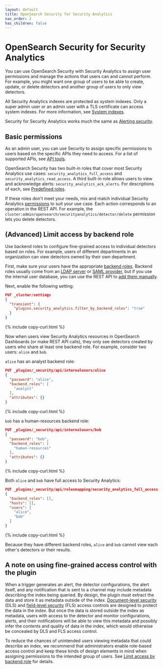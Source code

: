 ```yaml
---
layout: default
title: OpenSearch Security for Security Analytics
nav_order: 2
has_children: false
---
```


# OpenSearch Security for Security Analytics

You can use OpenSearch Security with Security Analytics to assign user permissions and manage the actions that users can and cannot perform. For example, you might want one group of users to be able to create, update, or delete detectors and another group of users to only view detectors.

All Security Analytics indexes are protected as system indexes. Only a super admin user or an admin user with a TLS certificate can access system indexes. For more information, see [System indexes]({{site.url}}{{site.baseurl}}/security/configuration/system-indices/).


Security for Security Analytics works much the same as [Alerting security]({{site.url}}{{site.baseurl}}/monitoring-plugins/alerting/security/).

## Basic permissions

As an admin user, you can use Security to assign specific permissions to users based on the specific APIs they need to access. For a list of supported APIs, see [API tools]({{site.url}}{{site.baseurl}}/security-analytics/api-tools/index/).

OpenSearch Security has two built-in roles that cover most Security Analytics use cases: `security_analytics_full_access` and `security_analytics_read_access`. A third built-in role allows users to view and acknowledge alerts: `security_analytics_ack_alerts`. For descriptions of each, see [Predefined roles]({{site.url}}{{site.baseurl}}/security/access-control/users-roles#predefined-roles).

If these roles don't meet your needs, mix and match individual Security Analytics [permissions]({{site.url}}{{site.baseurl}}/security/access-control/permissions/#security-analytics-permissions) to suit your use case. Each action corresponds to an operation in the REST API. For example, the `cluster:admin/opensearch/securityanalytics/detector/delete` permission lets you delete detectors.

## (Advanced) Limit access by backend role

Use backend roles to configure fine-grained access to individual detectors based on roles. For example, users of different departments in an organization can view detectors owned by their own department.

First, make sure your users have the appropriate [backend roles]({{site.url}}{{site.baseurl}}/security/access-control/index/). Backend roles usually come from an [LDAP server]({{site.url}}{{site.baseurl}}/security/configuration/ldap/) or [SAML provider]({{site.url}}{{site.baseurl}}/security/configuration/saml/), but if you use the internal user database, you can use the REST API to [add them manually]({{site.url}}{{site.baseurl}}/security/access-control/api#create-user).

Next, enable the following setting:

```json
PUT _cluster/settings
{
  "transient": {
    "plugins.security_analytics.filter_by_backend_roles": "true"
  }
}
```
{% include copy-curl.html %}

Now when users view Security Analytics resources in OpenSearch Dashboards (or make REST API calls), they only see detectors created by users who share at least one backend role.
For example, consider two users: `alice` and `bob`.

`alice` has an analyst backend role:

```json
PUT _plugins/_security/api/internalusers/alice
{
  "password": "alice",
  "backend_roles": [
    "analyst"
  ],
  "attributes": {}
}
```
{% include copy-curl.html %}

`bob` has a human-resources backend role:

```json
PUT _plugins/_security/api/internalusers/bob
{
  "password": "bob",
  "backend_roles": [
    "human-resources"
  ],
  "attributes": {}
}
```
{% include copy-curl.html %}

Both `alice` and `bob` have full access to Security Analytics:

```json
PUT _plugins/_security/api/rolesmapping/security_analytics_full_access
{
  "backend_roles": [],
  "hosts": [],
  "users": [
    "alice",
    "bob"
  ]
}
```
{% include copy-curl.html %}

Because they have different backend roles, `alice` and `bob` cannot view each other's detectors or their results.

## A note on using fine-grained access control with the plugin

When a trigger generates an alert, the detector configurations, the alert itself, and any notification that is sent to a channel may include metadata describing the index being queried. By design, the plugin must extract the data and store it as metadata outside of the index. [Document-level security]({{site.url}}{{site.baseurl}}/security/access-control/document-level-security) (DLS) and [field-level security]({{site.url}}{{site.baseurl}}/security/access-control/field-level-security) (FLS) access controls are designed to protect the data in the index. But once the data is stored outside the index as metadata, users with access to the detector and monitor configurations, alerts, and their notifications will be able to view this metadata and possibly infer the contents and quality of data in the index, which would otherwise be concealed by DLS and FLS access control.

To reduce the chances of unintended users viewing metadata that could describe an index, we recommend that administrators enable role-based access control and keep these kinds of design elements in mind when assigning permissions to the intended group of users. See [Limit access by backend role](#advanced-limit-access-by-backend-role) for details.
